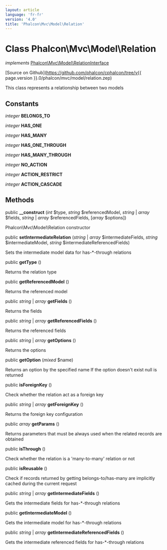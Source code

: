 ```yaml
---
layout: article
language: 'fr-fr'
version: '4.0'
title: 'Phalcon\Mvc\Model\Relation'
---
```

# Class **Phalcon\Mvc\Model\Relation**

*implements* [Phalcon\Mvc\Model\RelationInterface](Phalcon_Mvc_Model_RelationInterface)

[Source on Github](https://github.com/phalcon/cphalcon/tree/v{{ page.version }}.0/phalcon/mvc/model/relation.zep)

This class represents a relationship between two models

## Constants

*integer* **BELONGS_TO**

*integer* **HAS_ONE**

*integer* **HAS_MANY**

*integer* **HAS_ONE_THROUGH**

*integer* **HAS_MANY_THROUGH**

*integer* **NO_ACTION**

*integer* **ACTION_RESTRICT**

*integer* **ACTION_CASCADE**

## Methods

public **__construct** (*int* $type, *string* $referencedModel, *string* | *array* $fields, *string* | *array* $referencedFields, [*array* $options])

Phalcon\Mvc\Model\Relation constructor

public **setIntermediateRelation** (*string* | *array* $intermediateFields, *string* $intermediateModel, *string* $intermediateReferencedFields)

Sets the intermediate model data for has-*-through relations

public **getType** ()

Returns the relation type

public **getReferencedModel** ()

Returns the referenced model

public *string* | *array* **getFields** ()

Returns the fields

public *string* | *array* **getReferencedFields** ()

Returns the referenced fields

public *string* | *array* **getOptions** ()

Returns the options

public **getOption** (*mixed* $name)

Returns an option by the specified name If the option doesn't exist null is returned

public **isForeignKey** ()

Check whether the relation act as a foreign key

public *string* | *array* **getForeignKey** ()

Returns the foreign key configuration

public *array* **getParams** ()

Returns parameters that must be always used when the related records are obtained

public **isThrough** ()

Check whether the relation is a 'many-to-many' relation or not

public **isReusable** ()

Check if records returned by getting belongs-to/has-many are implicitly cached during the current request

public *string* | *array* **getIntermediateFields** ()

Gets the intermediate fields for has-*-through relations

public **getIntermediateModel** ()

Gets the intermediate model for has-*-through relations

public *string* | *array* **getIntermediateReferencedFields** ()

Gets the intermediate referenced fields for has-*-through relations